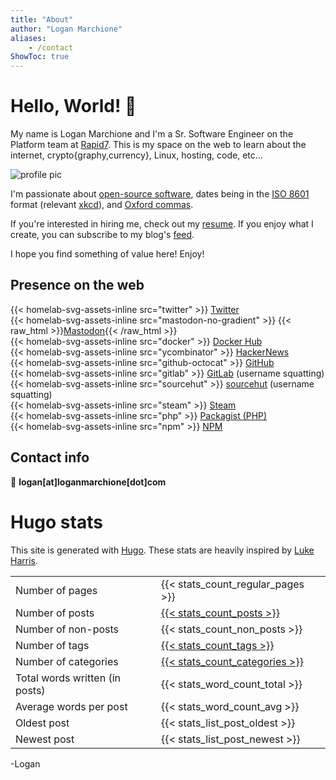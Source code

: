 ```yaml
---
title: "About"
author: "Logan Marchione"
aliases:
    - /contact
ShowToc: true
---
```


# Hello, World! 👋

My name is Logan Marchione and I'm a Sr. Software Engineer on the Platform team at [Rapid7](https://github.com/rapid7). This is my space on the web to learn about the internet, crypto{graphy,currency}, Linux, hosting, code, etc... 

![profile pic](/assets/misc/profile_pic_head_triangula_300.svg#center)

I'm passionate about [open-source software](https://en.wikipedia.org/wiki/Open-source_software), dates being in the [ISO 8601](https://en.wikipedia.org/wiki/ISO_8601) format (relevant [xkcd](https://xkcd.com/1179/)), and [Oxford commas](https://en.wikipedia.org/wiki/Serial_comma).

If you're interested in hiring me, check out my [resume](https://loganmarchione.com/resume). If you enjoy what I create, you can subscribe to my blog's [feed](https://loganmarchione.com/index.xml).

I hope you find something of value here! Enjoy!

## Presence on the web

{{< homelab-svg-assets-inline src="twitter" >}} [Twitter](https://twitter.com/loganmarchione)  
{{< homelab-svg-assets-inline src="mastodon-no-gradient" >}} {{< raw_html >}}<a rel="me" href="https://mastodon.social/@loganmarchione">Mastodon</a>{{< /raw_html >}}  
{{< homelab-svg-assets-inline src="docker" >}} [Docker Hub](https://hub.docker.com/u/loganmarchione)  
{{< homelab-svg-assets-inline src="ycombinator" >}} [HackerNews](https://news.ycombinator.com/user?id=loganmarchione)  
{{< homelab-svg-assets-inline src="github-octocat" >}} [GitHub](https://github.com/loganmarchione)  
{{< homelab-svg-assets-inline src="gitlab" >}} [GitLab](https://gitlab.com/loganmarchione) (username squatting)  
{{< homelab-svg-assets-inline src="sourcehut" >}} [sourcehut](https://sr.ht/~loganmarchione) (username squatting)  
{{< homelab-svg-assets-inline src="steam" >}} [Steam](https://steamcommunity.com/id/loganmarchione/)  
{{< homelab-svg-assets-inline src="php" >}} [Packagist (PHP)](https://packagist.org/packages/loganmarchione/)  
{{< homelab-svg-assets-inline src="npm" >}} [NPM](https://www.npmjs.com/~loganmarchione)  

## Contact info

:email: **logan[at]loganmarchione[dot]com**

# Hugo stats
This site is generated with [Hugo](https://gohugo.io/). These stats are heavily inspired by [Luke Harris](https://www.lkhrs.com/blog/2022/04/add-stats-to-hugo/).

|                                 |                                               |
|---------------------------------|-----------------------------------------------|
| Number of pages                 | {{< stats_count_regular_pages >}}             |
| Number of posts                 | [{{< stats_count_posts >}}](/posts)           |
| Number of non-posts             | {{< stats_count_non_posts >}}                 |
| Number of tags                  | [{{< stats_count_tags >}}](/tags)             |
| Number of categories            | [{{< stats_count_categories >}}](/categories) |
| Total words written (in posts)  | {{< stats_word_count_total >}}                |
| Average words per post          | {{< stats_word_count_avg >}}                  |
| Oldest post                     | {{< stats_list_post_oldest >}}                |
| Newest post                     | {{< stats_list_post_newest >}}                |

\-Logan
